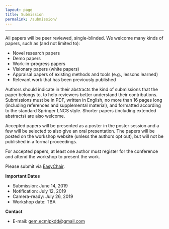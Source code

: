 ```yaml
---
layout: page
title: Submission
permalink: /submission/
---
```

---
All papers will be peer reviewed, single-blinded. We welcome many kinds of papers, such as (and not limited to):
- Novel research papers
- Demo papers
- Work-in-progress papers
- Visionary papers (white papers)
- Appraisal papers of existing methods and tools (e.g., lessons learned)
- Relevant work that has been previously published

Authors should indicate in their abstracts the kind of submissions that the paper belongs to, to help reviewers better understand their contributions. Submissions must be in PDF, written in English, no more than 16 pages long (including references and supplemental material), and formatted according to the standard Springer LNCS style. Shorter papers (including extended abstracts) are also welcome.

Accepted papers will be presented as a poster in the poster session and a few  will be selected to also give an oral presentation. The papers will be posted on the workshop website (unless the authors opt out), but will not be published in a formal proceedings.

For accepted papers, at least one author must register for the conference and attend the workshop to present the work.

Please submit via [EasyChair](https://easychair.org/my/conference?conf=gem2019).

**Important Dates**
- Submission: June 14, 2019
- Notification: July 12, 2019
- Camera-ready: July 26, 2019
- Workshop date: TBA

**Contact**
- E-mail: gem.ecmlpkdd@gmail.com
